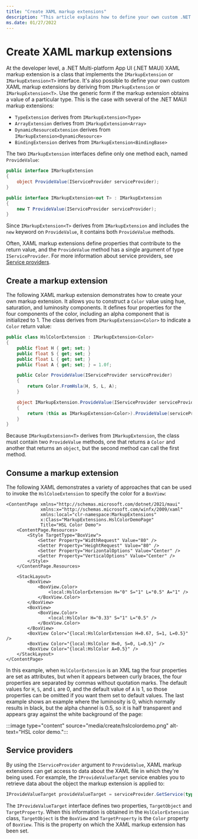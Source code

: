 ```yaml
---
title: "Create XAML markup extensions"
description: "This article explains how to define your own custom .NET MAUI XAML markup extensions. A XAML markup extension is a class that implements the IMarkupExtension or IMarkupExtension<T> interface."
ms.date: 01/27/2022
---
```


# Create XAML markup extensions

At the developer level, a .NET Multi-platform App UI (.NET MAUI) XAML markup extension is a class that implements the `IMarkupExtension` or `IMarkupExtension<T>` interface. It's also possible to define your own custom XAML markup extensions by deriving from `IMarkupExtension` or `IMarkupExtension<T>`. Use the generic form if the markup extension obtains a value of a particular type. This is the case with several of the .NET MAUI markup extensions:

- `TypeExtension` derives from `IMarkupExtension<Type>`
- `ArrayExtension` derives from `IMarkupExtension<Array>`
- `DynamicResourceExtension` derives from `IMarkupExtension<DynamicResource>`
- `BindingExtension` derives from `IMarkupExtension<BindingBase>`

The two `IMarkupExtension` interfaces define only one method each, named `ProvideValue`:

```csharp
public interface IMarkupExtension
{
    object ProvideValue(IServiceProvider serviceProvider);
}

public interface IMarkupExtension<out T> : IMarkupExtension
{
    new T ProvideValue(IServiceProvider serviceProvider);
}
```

Since `IMarkupExtension<T>` derives from `IMarkupExtension` and includes the `new` keyword on `ProvideValue`, it contains both `ProvideValue` methods.

Often, XAML markup extensions define properties that contribute to the return value, and the `ProvideValue` method has a single argument of type `IServiceProvider`. For more information about service providers, see [Service providers](#service-providers).

## Create a markup extension

The following XAML markup extension demonstrates how to create your own markup extension. It allows you to construct a `Color` value using hue, saturation, and luminosity components. It defines four properties for the four components of the color, including an alpha component that is initialized to 1. The class derives from `IMarkupExtension<Color>` to indicate a `Color` return value:

```csharp
public class HslColorExtension : IMarkupExtension<Color>
{
    public float H { get; set; }
    public float S { get; set; }
    public float L { get; set; }
    public float A { get; set; } = 1.0f;

    public Color ProvideValue(IServiceProvider serviceProvider)
    {
        return Color.FromHsla(H, S, L, A);
    }

    object IMarkupExtension.ProvideValue(IServiceProvider serviceProvider)
    {
        return (this as IMarkupExtension<Color>).ProvideValue(serviceProvider);
    }
}
```

Because `IMarkupExtension<T>` derives from `IMarkupExtension`, the class must contain two `ProvideValue` methods, one that returns a `Color` and another that returns an `object`, but the second method can call the first method.

## Consume a markup extension

The following XAML demonstrates a variety of approaches that can be used to invoke the `HslColoeExtension` to specify the color for a `BoxView`:

```xaml
<ContentPage xmlns="http://schemas.microsoft.com/dotnet/2021/maui"
             xmlns:x="http://schemas.microsoft.com/winfx/2009/xaml"
             xmlns:local="clr-namespace:MarkupExtensions"
             x:Class="MarkupExtensions.HslColorDemoPage"
             Title="HSL Color Demo">
    <ContentPage.Resources>
        <Style TargetType="BoxView">
            <Setter Property="WidthRequest" Value="80" />
            <Setter Property="HeightRequest" Value="80" />
            <Setter Property="HorizontalOptions" Value="Center" />
            <Setter Property="VerticalOptions" Value="Center" />
        </Style>
    </ContentPage.Resources>

    <StackLayout>
        <BoxView>
            <BoxView.Color>
                <local:HslColorExtension H="0" S="1" L="0.5" A="1" />
            </BoxView.Color>
        </BoxView>
        <BoxView>
            <BoxView.Color>
                <local:HslColor H="0.33" S="1" L="0.5" />
            </BoxView.Color>
        </BoxView>
        <BoxView Color="{local:HslColorExtension H=0.67, S=1, L=0.5}" />
        <BoxView Color="{local:HslColor H=0, S=0, L=0.5}" />
        <BoxView Color="{local:HslColor A=0.5}" />
    </StackLayout>
</ContentPage>
```

In this example, when `HslColorExtension` is an XML tag the four properties are set as attributes, but when it appears between curly braces, the four properties are separated by commas without quotation marks. The default values for `H`, `S`, and `L` are 0, and the default value of `A` is 1, so those properties can be omitted if you want them set to default values. The last example shows an example where the luminosity is 0, which normally results in black, but the alpha channel is 0.5, so it is half transparent and appears gray against the white background of the page:

:::image type="content" source="media/create/hslcolordemo.png" alt-text="HSL color demo.":::

## Service providers

By using the `IServiceProvider` argument to `ProvideValue`, XAML markup extensions can get access to data about the XAML file in which they're being used. For example, the `IProvideValueTarget` service enables you to retrieve data about the object the markup extension is applied to:

```csharp
IProvideValueTarget provideValueTarget = serviceProvider.GetService(typeof(IProvideValueTarget)) as IProvideValueTarget;
```

The `IProvideValueTarget` interface defines two properties, `TargetObject` and `TargetProperty`. When this information is obtained in the `HslColorExtension` class, `TargetObject` is the `BoxView` and `TargetProperty` is the `Color` property of `BoxView`. This is the property on which the XAML markup extension has been set.
